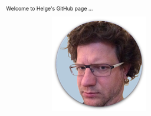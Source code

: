 ---
---
Welcome to Helge\'s GitHub page ...

<center>
  <a href="http://helgehess.eu/"
     ><img src="images/hairy-256x256.png" /></a>
</center>
